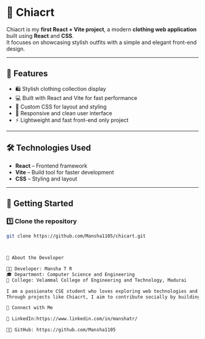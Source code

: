 # 👗 Chiacrt

Chiacrt is my **first React + Vite project**, a modern **clothing web application** built using **React** and **CSS**.  
It focuses on showcasing stylish outfits with a simple and elegant front-end design.

---

## 🌟 Features
- 🛍️ Stylish clothing collection display  
- 💻 Built with React and Vite for fast performance  
- 🎨 Custom CSS for layout and styling  
- 📱 Responsive and clean user interface  
- ⚡ Lightweight and fast front-end only project  

---

## 🛠️ Technologies Used
- **React** – Frontend framework  
- **Vite** – Build tool for faster development  
- **CSS** – Styling and layout  

---

## 🚀 Getting Started

### 1️⃣ Clone the repository
```bash
git clone https://github.com/Mansha1105/chicart.git



💬 About the Developer

👩‍💻 Developer: Mansha T R
🎓 Department: Computer Science and Engineering
🏫 College: Velammal College of Engineering and Technology, Madurai

I am a passionate CSE student who loves exploring web technologies and creating useful digital experiences.
Through projects like Chiacrt, I aim to contribute socially by building modern, user-friendly, and accessible web applications that make a difference.

🔗 Connect with Me

💼 LinkedIn:https://www.linkedin.com/in/manshatr/

🧑‍💻 GitHub: https://github.com/Mansha1105
